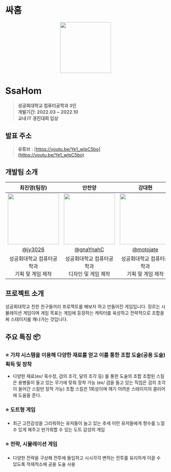 # 싸홈

<div align="center">
<img width="160px" src="https://github.com/jy3026/Ssahom/assets/89833446/95c83dd6-5bb9-4e0c-846d-fc8d2c88ca69"/>
</div>

# SsaHom
> **성공회대학교 컴퓨터공학과 3인** <br/> **개발기간: 2022.03 ~ 2022.10**<br/>
> **교내 IT 경진대회 입상**


## 발표 주소

> **유튜브** : [https://youtu.be/Ye1_wIpC5bo](https://youtu.be/Ye1_wIpC5bo)<br>

## 개발팀 소개

|      최진영(팀장)       |        안찬양           |       강대현         |                                                                                                               
| :------------------------------------------------------------------------------: | :---------------------------------------------------------------------------------------------------------------------------------------------------: | :---------------------------------------------------------------------------------------------------------------------------------------------------------------------------------------------------: | 
|   <img width="160px" src="https://github.com/jy3026/Ssahom/assets/89833446/9095fb53-9d4f-4413-9d04-fd50fa4ec12a" />    |                      <img width="160px" src="https://github.com/jy3026/Ssahom/assets/89833446/c4fc6e61-8201-4b43-bf67-7b31d030535d" />    |                   <img width="160px" src="https://github.com/jy3026/Ssahom/assets/89833446/20e529d9-1ffd-4841-93c6-9bb5d3aa44c6"/>   |
|   [@jy3026](https://github.com/jy3026)   |    [@gnaYnahC](https://github.com/gnaYnahC)  | [@motojate](https://github.com/motojate)  |
| 성공회대학교 컴퓨터공학과<br/> 기획 및 게임 제작 | 성공회대학교 컴퓨터공학과<br/> 디자인 및 게임 제작 | 성공회대학교 컴퓨터공학과<br/> 기획 및 게임 제작|

## 프로젝트 소개

성공회대학교 친한 친구들끼리 프로젝트를 해보자 하고 만들어진 게임입니다. 장르는 시뮬레이션 게임이며 게임 목표는 게임에 등장하는 캐릭터를 육성하고 전략적으로 조합을 짜 스테이지를 깨나가는 것입니다.


## 주요 특징 📦

### ⭐️ 가챠 시스템을 이용해 다양한 재료를 얻고 이를 통한 조합 도술(공용 도술) 획득 및 장착
-  다양한 재료(ex/ 흑수정, 검의 조각, 달의 조각 등) 를 통한 도술의 조합
 조합된 스킬은 용병들이 들고 있는 무기에 맞춰 장착 가능 (ex/ 검을 들고 있는 직업은 검의 조각이 들어간 스킬만 장착 가능)
 조합 스킬은 1회성이며 깨기 어려운 스테이지의 클리어에 도움을 준다.

### ⭐️ 도트형 게임
-  최근 고전감성을 그리워하는 유저들이 늘고 있는 추세
 이런 유저들에게 향수를 느낄 수 있게 해주고 반가워할 수 있는 도트 감성의 게임

### ⭐️ 전략, 시뮬레이션 게임
-  다양한 전략을 구상해 전투에 돌입하고 시시각각 변하는 전투를 유리하게 이끌 수 있도록 적재적소에 공용 도술 사용

